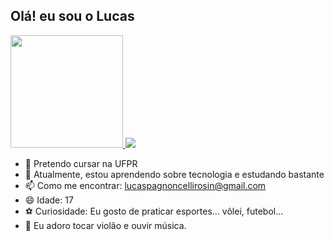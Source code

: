 ## Olá! eu sou o Lucas

<div>
    <a href="https://beacons.ai/rafaballerini">
        <img height="180em" src="https://github-readme-stats.vercel.app/api?username=Lucas&show_icons=true&theme=dark&include_all_commits=true&count_private=true"/>
<a href="https://instagram.com/l_pagnoncelli" target="_blank"><img loading="lazy" src="https://img.shields.io/badge/-Instagram-%23E4405F?style=for-the-badge&logo=instagram&logoColor=white" target="_blank"></a>

- 👀 Pretendo cursar na UFPR
- 🌱 Atualmente, estou aprendendo sobre tecnologia e estudando bastante
- 📫 Como me encontrar: lucaspagnoncellirosin@gmail.com
- 😄 Idade: 17
- ⚽ Curiosidade: Eu gosto de praticar esportes... vôlei, futebol...
- 🎸 Eu adoro tocar violão e ouvir música.
